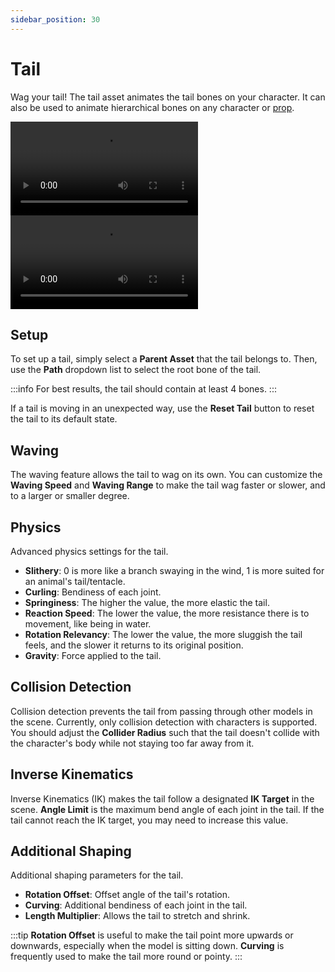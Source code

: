 ```yaml
---
sidebar_position: 30
---
```


# Tail

Wag your tail! The tail asset animates the tail bones on your character. It can also be used to animate hierarchical bones on any character or [prop](prop).

<div style={{display: 'flex', justifyContent: 'space-between', gap: '1rem'}}>
<div style={{width: '53.2%'}} className="video-box"><video controls loop src="/doc-img/en-tail-1.mp4" />
<p>A waving tail.</p>
</div>

<div style={{width: '46.8%'}} className="video-box"><video controls loop src="/doc-img/zh-tail-2.mp4" />
<p>You can also apply this asset to any hierarchical bones, such as animal ears.</p>
</div>
</div>

## Setup

To set up a tail, simply select a **Parent Asset** that the tail belongs to. Then, use the **Path** dropdown list to select the root bone of the tail.

:::info
For best results, the tail should contain at least 4 bones.
:::

If a tail is moving in an unexpected way, use the **Reset Tail** button to reset the tail to its default state.

## Waving

The waving feature allows the tail to wag on its own. You can customize the **Waving Speed** and **Waving Range** to make the tail wag faster or slower, and to a larger or smaller degree.

## Physics

Advanced physics settings for the tail.

* **Slithery**: 0 is more like a branch swaying in the wind, 1 is more suited for an animal's tail/tentacle.
* **Curling**: Bendiness of each joint.
* **Springiness**: The higher the value, the more elastic the tail.
* **Reaction Speed**: The lower the value, the more resistance there is to movement, like being in water.
* **Rotation Relevancy**: The lower the value, the more sluggish the tail feels, and the slower it returns to its original position.
* **Gravity**: Force applied to the tail.

## Collision Detection

Collision detection prevents the tail from passing through other models in the scene. Currently, only collision detection with characters is supported. You should adjust the **Collider Radius** such that the tail doesn't collide with the character's body while not staying too far away from it.

## Inverse Kinematics

Inverse Kinematics (IK) makes the tail follow a designated **IK Target** in the scene. **Angle Limit** is the maximum bend angle of each joint in the tail. If the tail cannot reach the IK target, you may need to increase this value.

## Additional Shaping

Additional shaping parameters for the tail.

* **Rotation Offset**: Offset angle of the tail's rotation.
* **Curving**: Additional bendiness of each joint in the tail.
* **Length Multiplier**: Allows the tail to stretch and shrink.

:::tip
**Rotation Offset** is useful to make the tail point more upwards or downwards, especially when the model is sitting down. **Curving** is frequently used to make the tail more round or pointy.
:::
